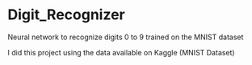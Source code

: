 # Digit_Recognizer
Neural network to recognize digits 0 to 9 trained on the MNIST dataset

I did this project using the data available on Kaggle (MNIST Dataset)
